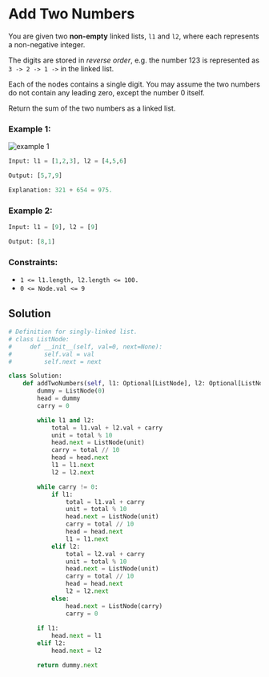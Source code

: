 # Add Two Numbers
You are given two **non-empty** linked lists, `l1` and `l2`, where each represents a non-negative integer.

The digits are stored in *reverse order*, e.g. the number 123 is represented as `3 -> 2 -> 1 ->` in the linked list.

Each of the nodes contains a single digit. You may assume the two numbers do not contain any leading zero, except the number 0 itself.

Return the sum of the two numbers as a linked list.

### Example 1:
 
![example 1](https://imagedelivery.net/CLfkmk9Wzy8_9HRyug4EVA/fee72e19-6a21-45a5-365e-3cb45aba9700/public)

```python
Input: l1 = [1,2,3], l2 = [4,5,6]

Output: [5,7,9]

Explanation: 321 + 654 = 975.
```

### Example 2:
```python
Input: l1 = [9], l2 = [9]

Output: [8,1]
```

### Constraints:
- `1 <= l1.length, l2.length <= 100.`
- `0 <= Node.val <= 9`

## Solution
```python
# Definition for singly-linked list.
# class ListNode:
#     def __init__(self, val=0, next=None):
#         self.val = val
#         self.next = next

class Solution:
    def addTwoNumbers(self, l1: Optional[ListNode], l2: Optional[ListNode]) -> Optional[ListNode]:
        dummy = ListNode(0)
        head = dummy
        carry = 0

        while l1 and l2:
            total = l1.val + l2.val + carry
            unit = total % 10
            head.next = ListNode(unit)
            carry = total // 10
            head = head.next
            l1 = l1.next
            l2 = l2.next

        while carry != 0:
            if l1:
                total = l1.val + carry
                unit = total % 10
                head.next = ListNode(unit)
                carry = total // 10
                head = head.next
                l1 = l1.next
            elif l2:
                total = l2.val + carry
                unit = total % 10
                head.next = ListNode(unit)
                carry = total // 10
                head = head.next
                l2 = l2.next
            else:
                head.next = ListNode(carry)
                carry = 0
        
        if l1:
            head.next = l1
        elif l2:
            head.next = l2

        return dummy.next
```